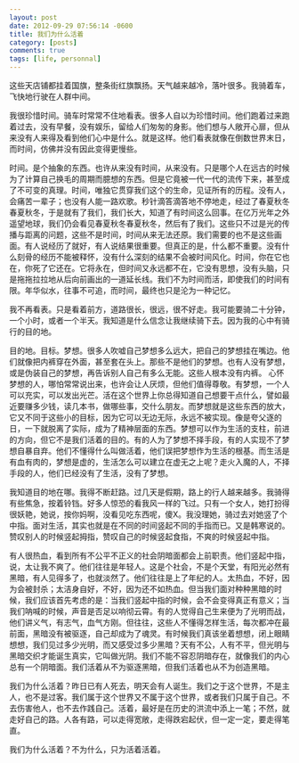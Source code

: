 ```yaml
---
layout: post
date: 2012-09-29 07:56:14 -0600
title: 我们为什么活着
category: [posts]
comments: true
tags: [life, personnal]
---
```

这些天店铺都挂着国旗，整条街红旗飘扬。天气越来越冷，落叶很多。我骑着车，飞快地行驶在人群中间。


我很珍惜时间。骑车时常常不住地看表。很多人自以为珍惜时间。他们跑着过来跑着过去，没有早餐，没有娱乐，留给人们匆匆的身影。他们想与人敞开心扉，但从来没有人来得及看到他们心中是什么。就是这样。他们看表就像在倒数世界末日，而时间，仿佛并没有因此变得更慢些。


时间。是个抽象的东西。也许从来没有时间，从来没有。只是哪个人在远古的时候为了计算自己换毛的周期而臆想的东西。但是它竟被一代一代的流传下来，甚至成了不可变的真理。时间，唯独它贯穿我们这个的生命，见证所有的历程。没有人，会痛苦一辈子；也没有人能一路欢歌。秒针滴答滴答地不停地走，经过了春夏秋冬春夏秋冬，于是就有了我们，我们长大，知道了有时间这么回事。在亿万光年之外遥望地球，我们仍会看见春夏秋冬春夏秋冬，然后有了我们。这些只不过是光的传播与距离的问题，这些不是时间，时间从来无法还原。我们需要的也不是这些画面。有人说经历了就好，有人说结果很重要。但真正的是，什么都不重要。没有什么刻骨的经历不能被释怀，没有什么深刻的结果不会被时间风化。时间，你在它也在，你死了它还在。它将永在，但时间又永远都不在，它没有思想，没有头脑，只是拖拖拉拉地从后向前画出的一道延长线。我们不为时间而活，即使我们的时间有限。年华似水，往事不可追，而时间，最终也只是沦为一种记忆。


我不再看表。只是看着前方，道路很长，很远，很不好走。我可能要骑二十分钟，一个小时，或者一个半天。我知道是什么信念让我继续骑下去。因为我的心中有骑行的目的地。


目的地。目标。梦想。很多人吹嘘自己梦想多么远大，把自己的梦想挂在嘴边。他们就像把内裤穿在外面，甚至套在头上。那些不是他们的梦想。也有人没有梦想，或是伪装自己的梦想，再告诉别人自己有多么无能。这些人根本没有内裤。 心怀梦想的人，哪怕常常说出来，也许会让人厌烦，但他们值得尊敬。有梦想，一个人可以充实，可以发出光芒。活在这个世界上你总得知道自己想要干点什么，譬如最近要赚多少钱，读几本书，做哪些事，交什么朋友。而梦想就是这些东西的放大，它又不同于这些小的目标，因为它可以无边无际，永远不被实现。像是夸父逐的日，一下就脱离了实际，成为了精神层面的东西。梦想可以作为生活的支柱，前进的方向，但它不是我们活着的目的。有的人为了梦想不择手段，有的人实现不了梦想自暴自弃。他们不懂得什么叫做活着，他们误把梦想作为生活的根基。而生活是有血有肉的，梦想是虚的，生活怎么可以建立在虚无之上呢？走火入魔的人，不择手段的人，他们已经没有了生活，没有了梦想。


我知道目的地在哪。我得不断赶路。过几天是假期，路上的行人越来越多。我骑得有些焦急，按着铃铛。好多人惊恐的看我风一样的飞过。只有一个女人，她打扮得很妖艳，她说，按你妈啊，没看见吃东西呢，傻X。我没理她，骑过去对她竖了个中指。面对生活，其实也就是在不同的时间竖起不同的手指而已。又是韩寒说的。赞叹别人的时候竖起拇指，赞叹自己的时候竖起食指，不爽的时候竖起中指。


有人很热血，看到所有不公平不正义的社会阴暗面都会上前职责。他们竖起中指，说，太让我不爽了。他们往往是年轻人。这是个社会，不是个天堂，有阳光必然有黑暗，有人见得多了，也就淡然了。他们往往是上了年纪的人。太热血，不好，因为会被封杀；太洁身自好，不好，因为还不如热血。但当我们面对种种黑暗的时候，我们应该首先考虑的是：当我们竖起中指的时候，会不会变得真正有意义；当我们呐喊的时候，声音是否足以响彻云霄。有的人觉得自己生来便为了光明而战，他们讲义气，有志气，血气方刚。但往往，这些人不懂得怎样生活，每次都冲在最前面，黑暗没有被驱逐，自己却成为了魂灵。有时候我们真该坐着想想，闭上眼睛想想，我们见过多少光明，而又感受过多少黑暗？天有不公，人有不平，但光明与黑暗交织才能诞生真实，它叫做光阴。我们不能不容忍阴暗存在，就像我们的内心总有一个阴暗面。我们活着从不为驱逐黑暗，但我们活着也从不为创造黑暗。


我们为什么活着？昨日已有人死去，明天会有人诞生。我们之于这个世界，不是主人，也不是过客。我们属于这个世界又不属于这个世界，或者我们只属于自己。不去伤害他人，也不去作践自己。活着，最好是在历史的洪流中添上一笔；不然，就走好自己的路。人各有路，可以走得宽敞，走得跌宕起伏，但一定一定，要走得笔直。


我们为什么活着？不为什么，只为活着活着。
